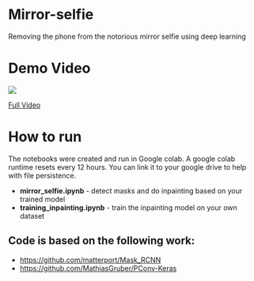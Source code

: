 # Mirror-selfie
Removing the phone from the notorious mirror selfie using deep learning

# Demo Video

![](no-phone.gif)

[Full Video](https://youtu.be/BXwDPqzWilI)

# How to run

The notebooks were created and run in Google colab. A google colab runtime resets every 12 hours. You can link it to your google drive to help with file persistence.

- **mirror_selfie.ipynb** - detect masks and do inpainting based on your trained model
- **training_inpainting.ipynb** - train the inpainting model on your own dataset

## Code is based on the following work:

- https://github.com/matterport/Mask_RCNN
- https://github.com/MathiasGruber/PConv-Keras
